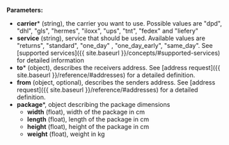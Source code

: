 __Parameters:__

- __carrier__* (string), the carrier you want to use. Possible values are "dpd", "dhl", "gls", "hermes", "iloxx", "ups", "tnt", "fedex" and "liefery"
- __service__ (string), service that should be used. Available values are "returns", "standard", "one_day" , "one_day_early", "same_day". See [supported services]({{ site.baseurl }}/concepts/#supported-services) for detailed information
- __to__* (object), describes the receivers address. See [address request]({{ site.baseurl }}/reference/#addresses) for a detailed definition.
- __from__ (object, optional), describes the senders address. See [address request]({{ site.baseurl }}/reference/#addresses) for a detailed definition.
- __package__*, object describing the package dimensions
  - __width__ (float), width of the package in cm
  - __length__ (float), length of the package in cm
  - __height__ (float), height of the package in cm
  - __weight__ (float), weight in kg
